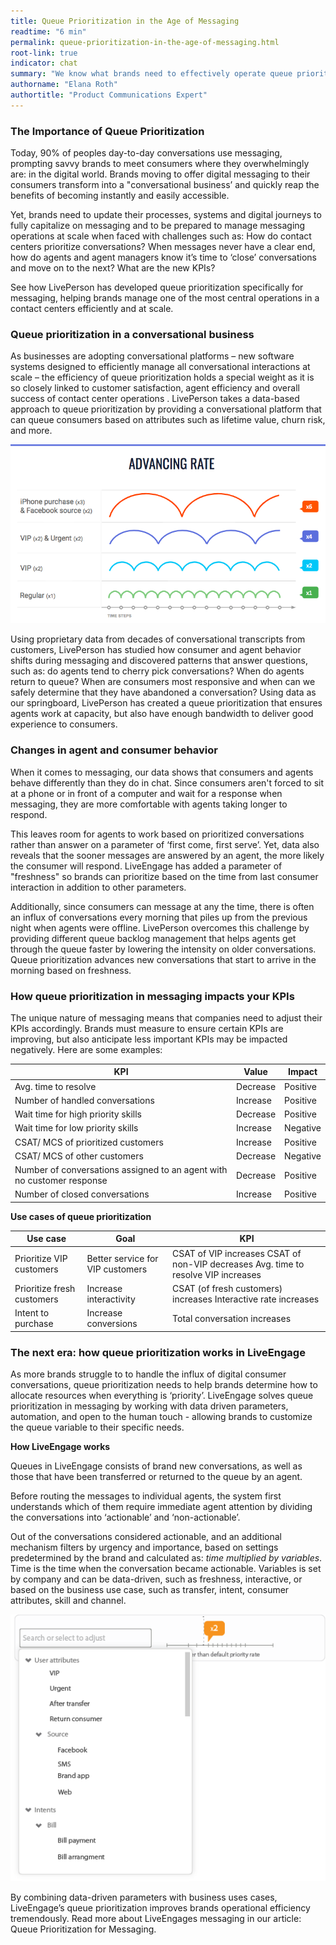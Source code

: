 ```yaml
---
title: Queue Prioritization in the Age of Messaging
readtime: "6 min"
permalink: queue-prioritization-in-the-age-of-messaging.html
root-link: true
indicator: chat
summary: "We know what brands need to effectively operate queue prioritization in the new era of messaging - including adapting to different consumer and agent behaviors."
authorname: "Elana Roth"
authortitle: "Product Communications Expert"
---
```


### The Importance of Queue Prioritization

Today, 90% of peoples day-to-day conversations use messaging, prompting savvy brands to meet consumers where they overwhelmingly are: in the digital world. Brands moving to offer digital messaging to their consumers transform into a "conversational business’ and quickly reap the benefits of becoming instantly and easily accessible.

Yet, brands need to update their processes, systems and digital journeys to fully capitalize on messaging and to be prepared to manage messaging operations at scale when faced with challenges such as: How do contact centers prioritize conversations? When messages never have a clear end, how do agents and agent managers know it’s time to ‘close’ conversations and move on to the next? What are the new KPIs?

See how LivePerson has developed queue prioritization specifically for messaging, helping brands manage one of the most central operations in a contact centers efficiently and at scale.

### Queue prioritization in a conversational business

As businesses are adopting conversational platforms – new software systems designed to efficiently manage all conversational interactions at scale – the efficiency of queue prioritization holds a special weight as it is so closely linked to customer satisfaction,  agent efficiency and overall success of contact center operations . LivePerson takes a data-based approach to queue prioritization by providing a conversational platform that can queue consumers based on attributes such as lifetime value, churn risk, and more.

![queue advancing rate](img/queue-advancing-rate.png)

Using proprietary data from decades of conversational transcripts from customers, LivePerson has studied how consumer and agent behavior shifts during messaging and discovered patterns that answer questions, such as: do agents tend to cherry pick conversations? When do agents return to queue? When are consumers most responsive and when can we safely determine that they have abandoned a conversation? Using data as our springboard, LivePerson has created a queue prioritization that ensures agents work at capacity, but also have enough bandwidth to deliver good experience to consumers.

### Changes in agent and consumer behavior

When it comes to messaging, our data shows that consumers and agents behave differently than they do in chat. Since consumers aren't forced to sit at a phone or in front of a computer and wait for a response when messaging, they are more comfortable with agents taking longer to respond.

This leaves room for agents to work based on prioritized conversations rather than answer on a parameter of ‘first come, first serve’. Yet, data also reveals that the sooner messages are answered by an agent, the more likely the consumer will respond. LiveEngage has added a parameter of "freshness" so brands can prioritize based on the time from last consumer interaction in addition to other parameters.

Additionally, since consumers can message at any the time, there is often an influx of conversations every morning that piles up from the previous night when agents were offline. LivePerson overcomes this challenge by providing different queue backlog management that helps agents get through the queue faster by lowering the intensity on older conversations. Queue prioritization advances new conversations that start to arrive in the morning based on freshness.

### How queue prioritization in messaging impacts your KPIs

The unique nature of messaging means that companies need to adjust their KPIs accordingly. Brands must measure to ensure certain KPIs are improving, but also anticipate less important KPIs may be impacted negatively.  Here are some examples:

<table>
<thead>
 <tr>
 <th>KPI</th>
 <th>Value</th>
 <th>Impact</th>
 </tr>
 </thead>
 <tbody>
 <tr>
 <td>Avg. time to resolve</td>
 <td>Decrease</td>
 <td>Positive</td>
 </tr>
 <tr>
 <td>Number of handled conversations</td>
 <td>Increase</td>
 <td>Positive</td>
 </tr>
 <tr>
 <td>Wait time for high priority skills</td>
 <td>Decrease</td>
 <td>Positive</td>
 </tr>
 <tr>
 <td>Wait time for low priority skills
</td>
 <td>Increase</td>
 <td>Negative</td>
 </tr>
 <tr>
 <td>CSAT/ MCS of prioritized customers</td>
 <td>Increase</td>
 <td>Positive</td>
 </tr>
 <tr>
 <td>CSAT/ MCS of other customers</td>
 <td>Decrease</td>
 <td>Negative</td>
 </tr>
 <tr>
 <td>Number of conversations assigned to an agent with no customer response</td>
 <td>Decrease</td>
 <td>Positive</td>
 </tr>
 <tr>
 <td>Number of closed conversations</td>
 <td>Increase</td>
 <td>Positive</td>
 </tr>
</tbody>
</table>




**Use cases of queue prioritization**

<table>
<thead>
 <tr>
 <th>Use case</th>
 <th>Goal</th>
 <th>KPI</th>
 </tr>
 </thead>
 <tbody>
 <tr>
 <td>Prioritize VIP customers
</td>
 <td>Better service for VIP customers</td>
 <td>CSAT of VIP increases
CSAT of non-VIP decreases
Avg. time to resolve  VIP increases
</td>
 </tr>
 <tr>
 <td>
Prioritize fresh customers
</td>
 <td>Increase interactivity
</td>
 <td>CSAT (of fresh customers) increases
Interactive rate increases
</td>
 </tr>
 <tr>
 <td>
Intent to purchase
</td>
 <td>Increase conversions</td>
 <td>Total conversation increases</td>
 </tr>
 </tbody>
</table>


### The next era: how queue prioritization works in LiveEngage

As more brands struggle to to handle the influx of digital consumer conversations, queue prioritization needs to help brands determine how to allocate resources when everything is ‘priority’. LiveEngage solves queue prioritization in messaging by working with data driven parameters, automation, and open to the human touch - allowing brands to customize the queue variable to their specific needs.

**How LiveEngage works**

Queues in LiveEngage consists of brand new conversations, as well as those that have been transferred or returned to the queue by an agent.

Before routing the messages to individual agents, the system first understands which of them require immediate agent attention by dividing the conversations into ‘actionable’ and ‘non-actionable’.

Out of the conversations considered actionable, and an additional mechanism filters by urgency and importance, based on settings predetermined by the brand and calculated as: *time multiplied by variables*. Time is the time when the conversation became actionable. Variables is set by company and can be data-driven, such as freshness, interactive, or based on the business use case, such as transfer, intent, consumer attributes, skill and channel.

![queue prioritization consumer attributes](img/queue-prioritization-consumer-attributes.png)

By combining data-driven parameters with business uses cases, LiveEngage’s queue prioritization improves brands operational efficiency tremendously. Read more about LiveEngages messaging in our article: Queue Prioritization for Messaging.  
